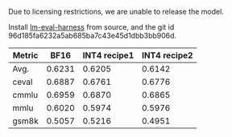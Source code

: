 Due to licensing restrictions, we are unable to release the model.

Install [lm-eval-harness](https://github.com/EleutherAI/lm-evaluation-harness.git) from source, and the git id 96d185fa6232a5ab685ba7c43e45d1dbb3bb906d.



| Metric         | BF16   |   INT4 recipe1   |   INT4 recipe2  |
| -------------- | ------ | -----------------| ----------------|
| Avg.           | 0.6231 |     0.6205       |     0.6142      |
| ceval          | 0.6887 |     0.6761       |     0.6776      |
| cmmlu          | 0.6959 |     0.6870       |     0.6865      |
| mmlu           | 0.6020 |     0.5974       |     0.5976      |
| gsm8k          | 0.5057 |     0.5216       |     0.4951      |
